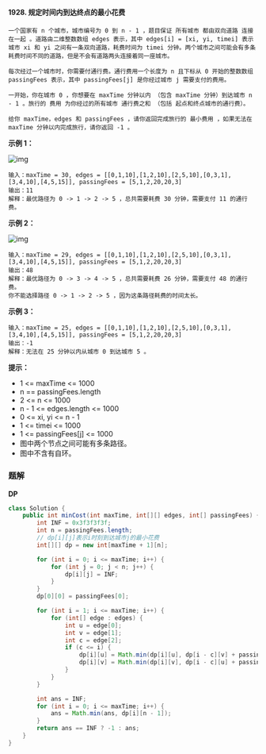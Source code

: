 #### 1928. 规定时间内到达终点的最小花费

`一个国家有 n 个城市，城市编号为 0 到 n - 1 ，题目保证 所有城市 都由双向道路 连接在一起 。道路由二维整数数组 edges 表示，其中 edges[i] = [xi, yi, timei] 表示城市 xi 和 yi 之间有一条双向道路，耗费时间为 timei 分钟。两个城市之间可能会有多条耗费时间不同的道路，但是不会有道路两头连接着同一座城市。`

`每次经过一个城市时，你需要付通行费。通行费用一个长度为 n 且下标从 0 开始的整数数组 passingFees 表示，其中 passingFees[j] 是你经过城市 j 需要支付的费用。`

`一开始，你在城市 0 ，你想要在 maxTime 分钟以内 （包含 maxTime 分钟）到达城市 n - 1 。旅行的 费用 为你经过的所有城市 通行费之和 （包括 起点和终点城市的通行费）。`

`给你 maxTime，edges 和 passingFees ，请你返回完成旅行的 最小费用 ，如果无法在 maxTime 分钟以内完成旅行，请你返回 -1 。`

**示例 1：**

![img](http://gitlab.wsh-study.com/xp-study/LeeteCode/-/blob/master/数据结构/基础数据结构/图/images/规定时间内到达终点的最小花费/1.jpg)

```shell
输入：maxTime = 30, edges = [[0,1,10],[1,2,10],[2,5,10],[0,3,1],[3,4,10],[4,5,15]], passingFees = [5,1,2,20,20,3]
输出：11
解释：最优路径为 0 -> 1 -> 2 -> 5 ，总共需要耗费 30 分钟，需要支付 11 的通行费。
```

**示例 2：**

![img](http://gitlab.wsh-study.com/xp-study/LeeteCode/-/blob/master/数据结构/基础数据结构/图/images/规定时间内到达终点的最小花费/2.jpg)

```shell
输入：maxTime = 29, edges = [[0,1,10],[1,2,10],[2,5,10],[0,3,1],[3,4,10],[4,5,15]], passingFees = [5,1,2,20,20,3]
输出：48
解释：最优路径为 0 -> 3 -> 4 -> 5 ，总共需要耗费 26 分钟，需要支付 48 的通行费。
你不能选择路径 0 -> 1 -> 2 -> 5 ，因为这条路径耗费的时间太长。
```

**示例 3：**

```shell
输入：maxTime = 25, edges = [[0,1,10],[1,2,10],[2,5,10],[0,3,1],[3,4,10],[4,5,15]], passingFees = [5,1,2,20,20,3]
输出：-1
解释：无法在 25 分钟以内从城市 0 到达城市 5 。
```

**提示：**

* 1 <= maxTime <= 1000
* n == passingFees.length
* 2 <= n <= 1000
* n - 1 <= edges.length <= 1000
* 0 <= xi, yi <= n - 1
* 1 <= timei <= 1000
* 1 <= passingFees[j] <= 1000 
* 图中两个节点之间可能有多条路径。
* 图中不含有自环。

### 题解

**DP**

```java
class Solution {
    public int minCost(int maxTime, int[][] edges, int[] passingFees) {
        int INF = 0x3f3f3f3f;
        int n = passingFees.length;
        // dp[i][j]表示i时刻到达城市j的最小花费
        int[][] dp = new int[maxTime + 1][n];

        for (int i = 0; i <= maxTime; i++) {
            for (int j = 0; j < n; j++) {
                dp[i][j] = INF;
            }
        }
        dp[0][0] = passingFees[0];

        for (int i = 1; i <= maxTime; i++) {
            for (int[] edge : edges) {
                int u = edge[0];
                int v = edge[1];
                int c = edge[2];
                if (c <= i) {
                    dp[i][u] = Math.min(dp[i][u], dp[i - c][v] + passingFees[u]);
                    dp[i][v] = Math.min(dp[i][v], dp[i - c][u] + passingFees[v]);
                }
            }
        }

        int ans = INF;
        for (int i = 0; i <= maxTime; i++) {
            ans = Math.min(ans, dp[i][n - 1]);
        }
        return ans == INF ? -1 : ans;
    }
}
```

